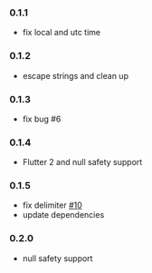 ### 0.1.1

- fix local and utc time

### 0.1.2

- escape strings and clean up

### 0.1.3

- fix bug #6

### 0.1.4

- Flutter 2 and null safety support

### 0.1.5

- fix delimiter [#10](https://github.com/dartclub/ical/pull/10)
- update dependencies

### 0.2.0

- null safety support
